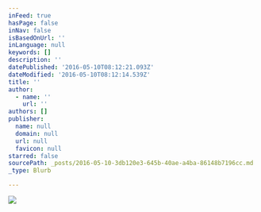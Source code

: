 ```yaml
---
inFeed: true
hasPage: false
inNav: false
isBasedOnUrl: ''
inLanguage: null
keywords: []
description: ''
datePublished: '2016-05-10T08:12:21.093Z'
dateModified: '2016-05-10T08:12:14.539Z'
title: ''
author:
  - name: ''
    url: ''
authors: []
publisher:
  name: null
  domain: null
  url: null
  favicon: null
starred: false
sourcePath: _posts/2016-05-10-3db120e3-645b-40ae-a4ba-86148b7196cc.md
_type: Blurb

---
```

![](https://the-grid-user-content.s3-us-west-2.amazonaws.com/22a2ccf3-273e-45f5-b7ae-a389abb86f9f.jpg)